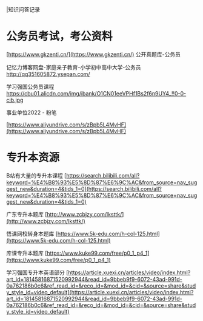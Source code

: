 |知识问答记录

# 公务员考试，考公资料

[https://www.gkzenti.cn/](https://www.gkzenti.cn/)
公开真题库-公务员

记忆力博客网盘-家庭亲子教育-小学初中高中大学-公务员
http://qq351605872.ysepan.com/

学习强国公务员课程
https://cbu01.alicdn.com/img/ibank/O1CN01eeVPHf1Bs2f6n9UY4_!!0-0-cib.jpg

事业单位2022 - 粉笔

[https://www.aliyundrive.com/s/zBpb5L4MvHF](https://www.aliyundrive.com/s/zBpb5L4MvHF)

# 专升本资源

B站有大量的专升本课程
[https://search.bilibili.com/all?keyword=%E4%B8%93%E5%8D%87%E6%9C%AC&from_source=nav_suggest_new&duration=4&tids_1=0](https://search.bilibili.com/all?keyword=%E4%B8%93%E5%8D%87%E6%9C%AC&from_source=nav_suggest_new&duration=4&tids_1=0)

广东专升本题库
[http://www.zcbjzy.com/lksttk/](http://www.zcbjzy.com/lksttk/)

悟课网校转身本题库
[https://www.5k-edu.com/h-col-125.html](https://www.5k-edu.com/h-col-125.html)

库课专升本题库
[https://www.kuke99.com/free/p0_1_p4_1](https://www.kuke99.com/free/p0_1_p4_1)

学习强国专升本英语部分
[https://article.xuexi.cn/articles/video/index.html?art_id=18145816871520992944&read_id=9bbeb9f9-6072-43ad-991d-0a762186b0c6&ref_read_id=&reco_id=&mod_id=&cid=&source=share&study_style_id=video_default](https://article.xuexi.cn/articles/video/index.html?art_id=18145816871520992944&read_id=9bbeb9f9-6072-43ad-991d-0a762186b0c6&ref_read_id=&reco_id=&mod_id=&cid=&source=share&study_style_id=video_default)
